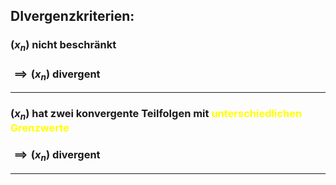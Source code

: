## DIvergenzkriterien:

### $(x_{n})$ nicht beschränkt
### $\implies(x_{n})$ divergent
---

### $(x_{n})$ hat zwei konvergente Teilfolgen mit <span style="color:#ffff00">unterschiedlichen Grenzwerte</span>
### $\implies(x_{n})$ divergent
---
